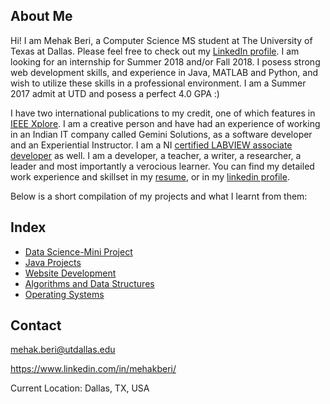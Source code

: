 ## About Me
Hi! I am Mehak Beri, a Computer Science MS student at The University of Texas at Dallas. Please feel free to check out my [LinkedIn profile](https://www.linkedin.com/in/mehakberi/). I am looking for an internship for Summer 2018 and/or Fall 2018. I posess strong web development skills, and experience in Java, MATLAB and Python, and wish to utilize these skills in a professional environment. I am a Summer 2017 admit at UTD and posess a perfect 4.0 GPA :) 

I have two international publications to my credit, one of which features in [IEEE Xplore](http://ieeexplore.ieee.org/document/7238520/?reload=true). I am a creative person and have had an experience of working in an Indian IT company called Gemini Solutions, as a software developer and an Experiential Instructor. I am a NI [certified LABVIEW associate developer](https://www.youracclaim.com/badges/c6a933f3-0cd1-47f9-9b13-39095aa577af) as well. I am a developer, a teacher, a writer, a researcher, a leader and most importantly a verocious learner. 
You can find my detailed work experience and skillset in my [resume](MehakBeri_Resume.pdf), or in my [linkedin profile](https://www.linkedin.com/in/mehakberi/).  

Below is a short compilation of my projects and what I learnt from them:

## Index

- [Data Science-Mini Project](https://github.com/MehakBeri/Data-Science)
- [Java Projects](JavaProjects.md)
- [Website Development](webdev.md)
- [Algorithms and Data Structures](algo.md)
- [Operating Systems](os.md)

## Contact

mehak.beri@utdallas.edu

https://www.linkedin.com/in/mehakberi/

Current Location: Dallas, TX, USA
